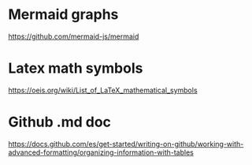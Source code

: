 # Mermaid graphs
https://github.com/mermaid-js/mermaid

# Latex math symbols
https://oeis.org/wiki/List_of_LaTeX_mathematical_symbols

# Github .md doc
https://docs.github.com/es/get-started/writing-on-github/working-with-advanced-formatting/organizing-information-with-tables
